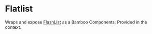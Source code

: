 # Flatlist
Wraps and expose [FlashList](https://shopify.github.io/flash-list/) as a Bamboo Components; Provided in the context.